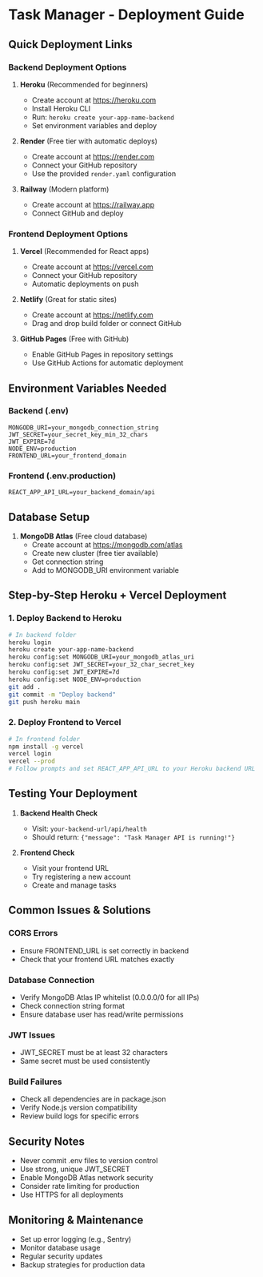 # Task Manager - Deployment Guide

## Quick Deployment Links

### Backend Deployment Options

1. **Heroku** (Recommended for beginners)
   - Create account at https://heroku.com
   - Install Heroku CLI
   - Run: `heroku create your-app-name-backend`
   - Set environment variables and deploy

2. **Render** (Free tier with automatic deploys)
   - Create account at https://render.com
   - Connect your GitHub repository
   - Use the provided `render.yaml` configuration

3. **Railway** (Modern platform)
   - Create account at https://railway.app
   - Connect GitHub and deploy

### Frontend Deployment Options

1. **Vercel** (Recommended for React apps)
   - Create account at https://vercel.com
   - Connect your GitHub repository
   - Automatic deployments on push

2. **Netlify** (Great for static sites)
   - Create account at https://netlify.com
   - Drag and drop build folder or connect GitHub

3. **GitHub Pages** (Free with GitHub)
   - Enable GitHub Pages in repository settings
   - Use GitHub Actions for automatic deployment

## Environment Variables Needed

### Backend (.env)
```
MONGODB_URI=your_mongodb_connection_string
JWT_SECRET=your_secret_key_min_32_chars
JWT_EXPIRE=7d
NODE_ENV=production
FRONTEND_URL=your_frontend_domain
```

### Frontend (.env.production)
```
REACT_APP_API_URL=your_backend_domain/api
```

## Database Setup

1. **MongoDB Atlas** (Free cloud database)
   - Create account at https://mongodb.com/atlas
   - Create new cluster (free tier available)
   - Get connection string
   - Add to MONGODB_URI environment variable

## Step-by-Step Heroku + Vercel Deployment

### 1. Deploy Backend to Heroku

```bash
# In backend folder
heroku login
heroku create your-app-name-backend
heroku config:set MONGODB_URI=your_mongodb_atlas_uri
heroku config:set JWT_SECRET=your_32_char_secret_key
heroku config:set JWT_EXPIRE=7d
heroku config:set NODE_ENV=production
git add .
git commit -m "Deploy backend"
git push heroku main
```

### 2. Deploy Frontend to Vercel

```bash
# In frontend folder
npm install -g vercel
vercel login
vercel --prod
# Follow prompts and set REACT_APP_API_URL to your Heroku backend URL
```

## Testing Your Deployment

1. **Backend Health Check**
   - Visit: `your-backend-url/api/health`
   - Should return: `{"message": "Task Manager API is running!"}`

2. **Frontend Check**
   - Visit your frontend URL
   - Try registering a new account
   - Create and manage tasks

## Common Issues & Solutions

### CORS Errors
- Ensure FRONTEND_URL is set correctly in backend
- Check that your frontend URL matches exactly

### Database Connection
- Verify MongoDB Atlas IP whitelist (0.0.0.0/0 for all IPs)
- Check connection string format
- Ensure database user has read/write permissions

### JWT Issues
- JWT_SECRET must be at least 32 characters
- Same secret must be used consistently

### Build Failures
- Check all dependencies are in package.json
- Verify Node.js version compatibility
- Review build logs for specific errors

## Security Notes

- Never commit .env files to version control
- Use strong, unique JWT_SECRET
- Enable MongoDB Atlas network security
- Consider rate limiting for production
- Use HTTPS for all deployments

## Monitoring & Maintenance

- Set up error logging (e.g., Sentry)
- Monitor database usage
- Regular security updates
- Backup strategies for production data
